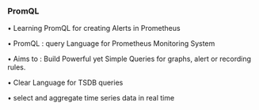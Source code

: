 ###  PromQL

• Learning PromQL for creating Alerts in Prometheus 

• PromQL : query Language for Prometheus Monitoring System

• Aims to : Build Powerful yet Simple Queries for graphs, alert or recording rules.

• Clear Language for TSDB queries

• select and aggregate time series data in real time


